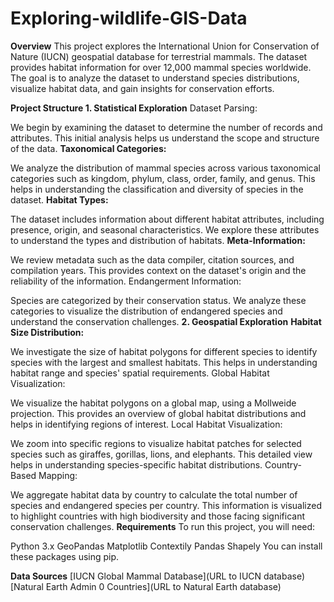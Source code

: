 # Exploring-wildlife-GIS-Data
**Overview**
This project explores the International Union for Conservation of Nature (IUCN) geospatial database for terrestrial mammals. The dataset provides habitat information for over 12,000 mammal species worldwide. The goal is to analyze the dataset to understand species distributions, visualize habitat data, and gain insights for conservation efforts.

****Project Structure**
**1. Statistical Exploration****
Dataset Parsing:

We begin by examining the dataset to determine the number of records and attributes. This initial analysis helps us understand the scope and structure of the data.
**Taxonomical Categories:**

We analyze the distribution of mammal species across various taxonomical categories such as kingdom, phylum, class, order, family, and genus. This helps in understanding the classification and diversity of species in the dataset.
**Habitat Types:**

The dataset includes information about different habitat attributes, including presence, origin, and seasonal characteristics. We explore these attributes to understand the types and distribution of habitats.
**Meta-Information:**

We review metadata such as the data compiler, citation sources, and compilation years. This provides context on the dataset's origin and the reliability of the information.
Endangerment Information:

Species are categorized by their conservation status. We analyze these categories to visualize the distribution of endangered species and understand the conservation challenges.
**2. Geospatial Exploration**
**Habitat Size Distribution:**

We investigate the size of habitat polygons for different species to identify species with the largest and smallest habitats. This helps in understanding habitat range and species' spatial requirements.
Global Habitat Visualization:

We visualize the habitat polygons on a global map, using a Mollweide projection. This provides an overview of global habitat distributions and helps in identifying regions of interest.
Local Habitat Visualization:

We zoom into specific regions to visualize habitat patches for selected species such as giraffes, gorillas, lions, and elephants. This detailed view helps in understanding species-specific habitat distributions.
Country-Based Mapping:

We aggregate habitat data by country to calculate the total number of species and endangered species per country. This information is visualized to highlight countries with high biodiversity and those facing significant conservation challenges.
**Requirements**
To run this project, you will need:

Python 3.x
GeoPandas
Matplotlib
Contextily
Pandas
Shapely
You can install these packages using pip.

**Data Sources**
[IUCN Global Mammal Database](URL to IUCN database)
[Natural Earth Admin 0 Countries](URL to Natural Earth database)
